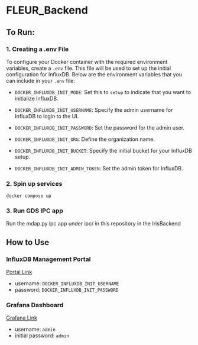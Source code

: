 # FLEUR_Backend

## To Run:
### 1. Creating a .env File

To configure your Docker container with the required environment variables, create a `.env` file. This file will be used to set up the initial configuration for InfluxDB. Below are the environment variables that you can include in your `.env` file:

- `DOCKER_INFLUXDB_INIT_MODE`: Set this to `setup` to indicate that you want to initialize InfluxDB.

- `DOCKER_INFLUXDB_INIT_USERNAME`: Specify the admin username for InfluxDB to login to the UI.

- `DOCKER_INFLUXDB_INIT_PASSWORD`: Set the password for the admin user.

- `DOCKER_INFLUXDB_INIT_ORG`: Define the organization name.

- `DOCKER_INFLUXDB_INIT_BUCKET`: Specify the initial bucket for your InfluxDB setup.

- `DOCKER_INFLUXDB_INIT_ADMIN_TOKEN`: Set the admin token for InfluxDB. 

### 2. Spin up services

```
docker compose up
```

### 3. Run GDS IPC app

Run the mdap.py ipc app under ipc/ in this repository in the IrisBackend

## How to Use

### InfluxDB Management Portal

[Portal Link](http://localhost:8086/)

- username: `DOCKER_INFLUXDB_INIT_USERNAME`
- password: `DOCKER_INFLUXDB_INIT_PASSWORD`

### Grafana Dashboard

[Grafana Link](http://localhost:3000/)

- username: `admin`
- initial password: `admin`
